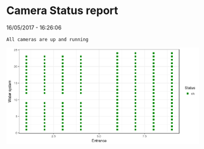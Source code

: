 Camera Status report
================
16/05/2017 - 16:26:06

    All cameras are up and running

![](camreport_files/figure-markdown_github/unnamed-chunk-2-1.png)
